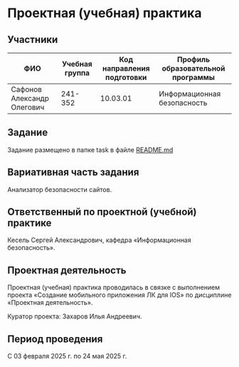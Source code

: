 # Проектная (учебная) практика

## Участники

| ФИО       | Учебная группа | Код направления подготовки | Профиль образовательной программы |
|-----------|----------------|----------------------------|-----------------------------------|
  | Сафонов Александр Олегович | 241-352         | 10.03.01                   | Информационная безопасность            |

## Задание

Задание размещено в папке task в файле [README.md](task/README.md)

## Вариативная часть задания

Анализатор безопасности сайтов. 

## Ответственный по проектной (учебной) практике

Кесель Сергей Александрович, кафедра «Информационная безопасность».  

## Проектная деятельность

Проектная (учебная) практика проводилась в связке с выполнением проекта «Создание мобильного приложения ЛК для IOS» по дисциплине «Проектная деятельность».  

Куратор проекта: Захаров Илья Андреевич.

## Период проведения

С 03 февраля 2025 г. по 24 мая 2025 г.